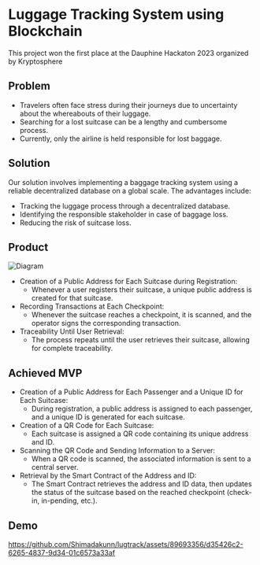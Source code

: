 # Luggage Tracking System using Blockchain
This project won the first place at the Dauphine Hackaton 2023 organized by Kryptosphere

## Problem
- Travelers often face stress during their journeys due to uncertainty about the whereabouts of their luggage.
- Searching for a lost suitcase can be a lengthy and cumbersome process.
- Currently, only the airline is held responsible for lost baggage.

## Solution
Our solution involves implementing a baggage tracking system using a reliable decentralized database on a global scale. The advantages include:
- Tracking the luggage process through a decentralized database.
- Identifying the responsible stakeholder in case of baggage loss.
- Reducing the risk of suitcase loss.

## Product
![Diagram](https://github.com/MarcBTHT/lugtrack/assets/116173196/4b448779-b79b-43b4-a777-0188fa4d9e8e)
- Creation of a Public Address for Each Suitcase during Registration:
    - Whenever a user registers their suitcase, a unique public address is created for that suitcase.
- Recording Transactions at Each Checkpoint:
    - Whenever the suitcase reaches a checkpoint, it is scanned, and the operator signs the corresponding transaction.
- Traceability Until User Retrieval:
    - The process repeats until the user retrieves their suitcase, allowing for complete traceability.

## Achieved MVP
- Creation of a Public Address for Each Passenger and a Unique ID for Each Suitcase:
    - During registration, a public address is assigned to each passenger, and a unique ID is generated for each suitcase.
- Creation of a QR Code for Each Suitcase:
    - Each suitcase is assigned a QR code containing its unique address and ID.
- Scanning the QR Code and Sending Information to a Server:
    - When a QR code is scanned, the associated information is sent to a central server.
- Retrieval by the Smart Contract of the Address and ID:
    - The Smart Contract retrieves the address and ID data, then updates the status of the suitcase based on the reached checkpoint (check-in, in-pending, etc.).

## Demo
https://github.com/Shimadakunn/lugtrack/assets/89693356/d35426c2-6265-4837-9d34-01c6573a33af

